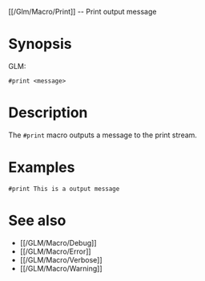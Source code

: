 [[/Glm/Macro/Print]] -- Print output message

# Synopsis

GLM:

~~~
#print <message>
~~~

# Description

The `#print` macro outputs a message to the print stream.

# Examples

~~~
#print This is a output message
~~~

# See also
* [[/GLM/Macro/Debug]]
* [[/GLM/Macro/Error]]
* [[/GLM/Macro/Verbose]]
* [[/GLM/Macro/Warning]]
